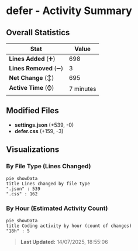 # defer - Activity Summary 

## Overall Statistics

| Stat                   | Value                                                             |
| ---------------------- | ----------------------------------------------------------------- |
| **Lines Added** (➕)   | 698                                          |
| **Lines Removed** (➖) | 3                                        |
| **Net Change** (↕)    | 695                |
| **Active Time** (⌚)   | 7 minutes |


## Modified Files
- **settings.json** (+539, -0)
- **defer.css** (+159, -3)

## Visualizations

### By File Type (Lines Changed)

```mermaid
pie showData
title Lines changed by file type
".json" : 539
".css" : 162
```

### By Hour (Estimated Activity Count)

```mermaid
pie showData
title Coding activity by hour (count of changes)
"18h" : 5
```


> **Last Updated:** 14/07/2025, 18:55:06